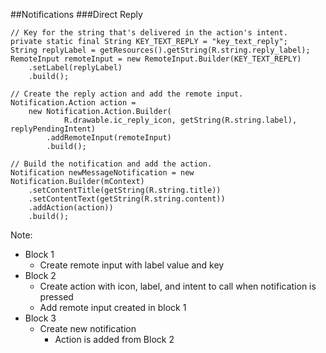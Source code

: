 ##Notifications
###Direct Reply

<pre><code class="java">// Key for the string that's delivered in the action's intent.
private static final String KEY_TEXT_REPLY = "key_text_reply";
String replyLabel = getResources().getString(R.string.reply_label);
RemoteInput remoteInput = new RemoteInput.Builder(KEY_TEXT_REPLY)
    .setLabel(replyLabel)
    .build();
</code></pre>
<pre><code class="java">// Create the reply action and add the remote input.
Notification.Action action =
    new Notification.Action.Builder(
            R.drawable.ic_reply_icon, getString(R.string.label), replyPendingIntent)
        .addRemoteInput(remoteInput)
        .build();
</code></pre>
<pre><code class="java">// Build the notification and add the action.
Notification newMessageNotification = new Notification.Builder(mContext)
    .setContentTitle(getString(R.string.title))
    .setContentText(getString(R.string.content))
    .addAction(action))
    .build();
</code></pre>
Note:
+ Block 1
    + Create remote input with label value and key
+ Block 2
    + Create action with icon, label, and intent to call when notification is pressed
    + Add remote input created in block 1
+ Block 3
    + Create new notification
        + Action is added from Block 2

